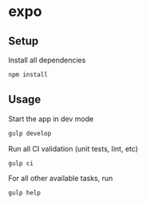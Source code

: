 # expo

## Setup

Install all dependencies

```bash
npm install
```

## Usage

Start the app in dev mode

```bash
gulp develop
```

Run all CI validation (unit tests, lint, etc)

```bash
gulp ci
```

For all other available tasks, run

```bash
gulp help
```
